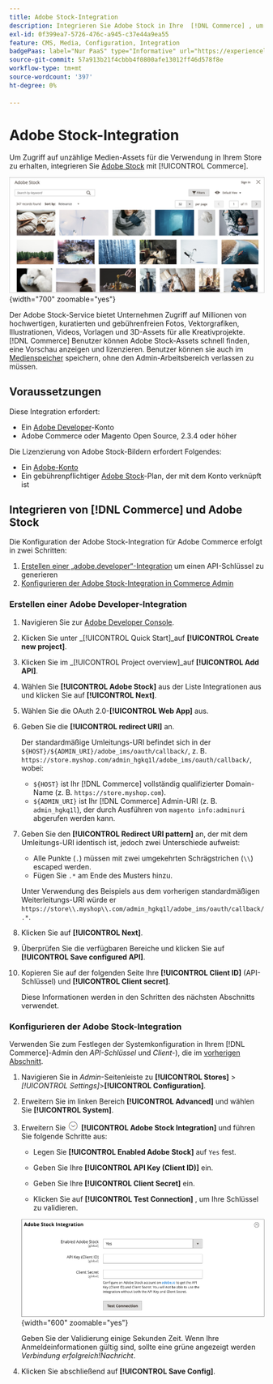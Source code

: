 ```yaml
---
title: Adobe Stock-Integration
description: Integrieren Sie Adobe Stock in Ihre  [!DNL Commerce] , um auf unzählige Medien-Assets zur Verwendung in Ihrem Store zuzugreifen.
exl-id: 0f399ea7-5726-476c-a945-c37e44a9ea55
feature: CMS, Media, Configuration, Integration
badgePaas: label="Nur PaaS" type="Informative" url="https://experienceleague.adobe.com/en/docs/commerce/user-guides/product-solutions" tooltip="Gilt nur für Adobe Commerce in Cloud-Projekten (von Adobe verwaltete PaaS-Infrastruktur) und lokale Projekte."
source-git-commit: 57a913b21f4cbbb4f0800afe13012ff46d578f8e
workflow-type: tm+mt
source-wordcount: '397'
ht-degree: 0%

---
```


# Adobe Stock-Integration

Um Zugriff auf unzählige Medien-Assets für die Verwendung in Ihrem Store zu erhalten, integrieren Sie [Adobe Stock][adobe-stock] mit [!UICONTROL Commerce].

![Adobe Stock-Suchergebnisse](./assets/adobe-stock-search-grid.png){width="700" zoomable="yes"}

Der Adobe Stock-Service bietet Unternehmen Zugriff auf Millionen von hochwertigen, kuratierten und gebührenfreien Fotos, Vektorgrafiken, Illustrationen, Videos, Vorlagen und 3D-Assets für alle Kreativprojekte. [!DNL Commerce] Benutzer können Adobe Stock-Assets schnell finden, eine Vorschau anzeigen und lizenzieren. Benutzer können sie auch im [Medienspeicher](./media-storage.md) speichern, ohne den Admin-Arbeitsbereich verlassen zu müssen.

## Voraussetzungen

Diese Integration erfordert:

- Ein [Adobe Developer][dev-console]-Konto
- Adobe Commerce oder Magento Open Source, 2.3.4 oder höher

Die Lizenzierung von Adobe Stock-Bildern erfordert Folgendes:

- Ein [Adobe-Konto][adobe-signin]
- Ein gebührenpflichtiger [Adobe Stock][adobe-stock]-Plan, der mit dem Konto verknüpft ist

## Integrieren von [!DNL Commerce] und Adobe Stock

Die Konfiguration der Adobe Stock-Integration für Adobe Commerce erfolgt in zwei Schritten:

1. [Erstellen einer „adobe.developer“-Integration](#create-an-adobe-developer-integration) um einen API-Schlüssel zu generieren
1. [Konfigurieren der Adobe Stock-Integration in Commerce Admin](#configure-the-adobe-stock-integration)

### Erstellen einer Adobe Developer-Integration

1. Navigieren Sie zur [Adobe Developer Console][dev-console].

1. Klicken Sie unter _[!UICONTROL Quick Start]_auf **[!UICONTROL Create new project]**.

1. Klicken Sie im _[!UICONTROL Project overview]_auf **[!UICONTROL Add API]**.

1. Wählen Sie **[!UICONTROL Adobe Stock]** aus der Liste Integrationen aus und klicken Sie auf **[!UICONTROL Next]**.

1. Wählen Sie die OAuth 2.0-**[!UICONTROL Web App]** aus.

1. Geben Sie die **[!UICONTROL redirect URI]** an.

   Der standardmäßige Umleitungs-URI befindet sich in der `${HOST}/${ADMIN_URI}/adobe_ims/oauth/callback/`, z. B. `https://store.myshop.com/admin_hgkq1l/adobe_ims/oauth/callback/`, wobei:

   - `${HOST}` ist Ihr [!DNL Commerce] vollständig qualifizierter Domain-Name (z. B. `https://store.myshop.com`).
   - `${ADMIN_URI}` ist Ihr [!DNL Commerce] Admin-URI (z. B. `admin_hgkq1l`), der durch Ausführen von `magento info:adminuri` abgerufen werden kann.

1. Geben Sie den **[!UICONTROL Redirect URI pattern]** an, der mit dem Umleitungs-URI identisch ist, jedoch zwei Unterschiede aufweist:

   - Alle Punkte (`.`) müssen mit zwei umgekehrten Schrägstrichen (`\\`) escaped werden.
   - Fügen Sie `.*` am Ende des Musters hinzu.

   Unter Verwendung des Beispiels aus dem vorherigen standardmäßigen Weiterleitungs-URI würde er `https://store\\.myshop\\.com/admin_hgkq1l/adobe_ims/oauth/callback/.*`.

1. Klicken Sie auf **[!UICONTROL Next]**.

1. Überprüfen Sie die verfügbaren Bereiche und klicken Sie auf **[!UICONTROL Save configured API]**.

1. Kopieren Sie auf der folgenden Seite Ihre **[!UICONTROL Client ID]** (API-Schlüssel) und **[!UICONTROL Client secret]**.

   Diese Informationen werden in den Schritten des nächsten Abschnitts verwendet.

### Konfigurieren der Adobe Stock-Integration

Verwenden Sie zum Festlegen der Systemkonfiguration in Ihrem [!DNL Commerce]-Admin den _API-Schlüssel_ und _Client-_), die im [vorherigen Abschnitt][create-integration].

1. Navigieren Sie in _Admin_-Seitenleiste zu **[!UICONTROL Stores]** > _[!UICONTROL Settings]_>**[!UICONTROL Configuration]**.

1. Erweitern Sie im linken Bereich **[!UICONTROL Advanced]** und wählen Sie **[!UICONTROL System]**.

1. Erweitern Sie ![Erweiterungsauswahl](../assets/icon-display-expand.png) **[!UICONTROL Adobe Stock Integration]** und führen Sie folgende Schritte aus:

   - Legen Sie **[!UICONTROL Enabled Adobe Stock]** auf `Yes` fest.

   - Geben Sie Ihre **[!UICONTROL API Key (Client ID)]** ein.

   - Geben Sie Ihre **[!UICONTROL Client Secret]** ein.

   - Klicken Sie auf **[!UICONTROL Test Connection]** , um Ihre Schlüssel zu validieren.

   ![Erweiterte Konfiguration - Adobe Stock-Integration](./assets/system-adobe-stock-integration.png){width="600" zoomable="yes"}

   Geben Sie der Validierung einige Sekunden Zeit. Wenn Ihre Anmeldeinformationen gültig sind, sollte eine grüne angezeigt werden _Verbindung erfolgreich!Nachricht_.

1. Klicken Sie abschließend auf **[!UICONTROL Save Config]**.

[adobe-stock]: https://stock.adobe.com
[adobe-signin]: https://helpx.adobe.com/manage-account/using/access-adobe-id-account.html
[dev-console]: https://developer.adobe.com/console/home
[create-integration]: #create-an-adobeio-integration

